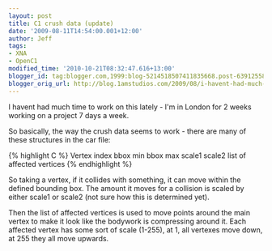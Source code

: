 ```yaml
---
layout: post
title: C1 crush data (update)
date: '2009-08-11T14:54:00.001+12:00'
author: Jeff
tags:
- XNA
- OpenC1
modified_time: '2010-10-21T08:32:47.616+13:00'
blogger_id: tag:blogger.com,1999:blog-5214518507411835668.post-6391255854932823313
blogger_orig_url: http://blog.1amstudios.com/2009/08/i-havent-had-much-time-to-work-on-this.html
---
```

I havent had much time to work on this lately - I'm in London for 2 weeks working on a project 7 days a week.

So basically, the way the crush data seems to work - there are many of these structures in the car file:

{% highlight C %}
Vertex index
bbox min
bbox max
scale1
scale2
list of affected vertices
{% endhighlight %}

So taking a vertex, if it collides with something, it can move within the defined bounding box. The amount it moves for a collision is scaled by either scale1 or scale2 (not sure how this is determined yet).

Then the list of affected vertices is used to move points around the main vertex to make it look like the bodywork is compressing around it.  Each affected vertex has some sort of scale (1-255), at 1, all vertexes move down, at 255 they all move upwards.